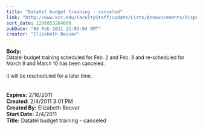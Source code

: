 ```yaml
---
title: "Datatel budget training - canceled"
link: "http://www.kcc.edu/FacultyStaff/update/Lists/Announcements/DispForm.aspx?ID=103"
sort_date: 1296853264000
pubDate: "04 Feb 2011 21:01:04 GMT"
creator: "Elizabeth Becvar"
---
```


<div><b>Body:</b> <div class=ExternalClass5EE978DA72424445866E051F9366E9B4>
<div><font size=2>Datatel budget training scheduled for Feb. 2 and Feb. 3 and re-scheduled for March 9 and March 10 has been canceled.</font></div>
<div><br><font size=2>It will be rescheduled for a later time. </font></div>
<div><font size=2></font> </div>
<div><font size=2></font> </div></div></div>
<div><b>Expires:</b> 2/16/2011</div>
<div><b>Created:</b> 2/4/2011 3:01 PM</div>
<div><b>Created By:</b> Elizabeth Becvar</div>
<div><b>Start Date:</b> 2/4/2011</div>
<div><b>Title:</b> Datatel budget training - canceled</div>
